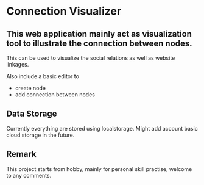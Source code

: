 # Connection Visualizer
## This web application mainly act as visualization tool to illustrate the connection between nodes.
This can be used to visualize the social relations as well as website linkages.

Also include a basic editor to
 - create node
 - add connection between nodes

## Data Storage
Currently everything are stored using localstorage. Might add account basic cloud storage in the future.

## Remark
This project starts from hobby, mainly for personal skill practise, welcome to any comments.
